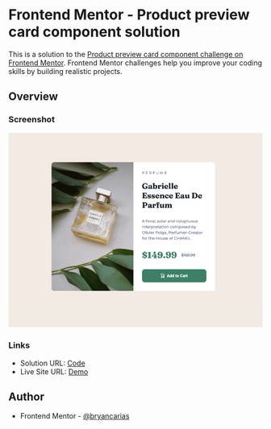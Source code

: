 # Frontend Mentor - Product preview card component solution

This is a solution to the [Product preview card component challenge on Frontend Mentor](https://www.frontendmentor.io/challenges/product-preview-card-component-GO7UmttRfa). Frontend Mentor challenges help you improve your coding skills by building realistic projects.

## Overview

### Screenshot

![](./design/preview.png)

### Links

- Solution URL: [Code](https://github.com/bryancarias/ProductPreviewCardComponent)
- Live Site URL: [Demo](https://product-preview-card-component-opal-three.vercel.app/)

## Author

- Frontend Mentor - [@bryancarias](https://www.frontendmentor.io/profile/bryancarias)

